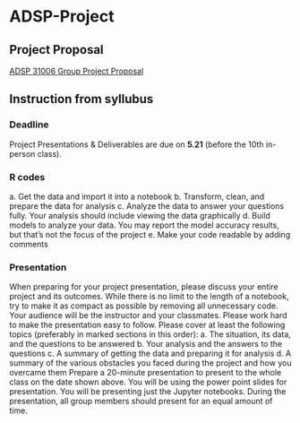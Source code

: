 # ADSP-Project
## Project Proposal
[ADSP 31006 Group Project Proposal](https://docs.google.com/document/d/1OPiUbzzrFBfYlpbdyvS2IfwnubZSoHK_8ym2UBYN8LU/edit)
## Instruction from syllubus
### Deadline
Project Presentations & Deliverables are due on **5.21** (before the 10th in-person class).
### R codes
a. Get the data and import it into a notebook
b. Transform, clean, and prepare the data for analysis
c. Analyze the data to answer your questions fully. Your analysis should include viewing the data graphically
d. Build models to analyze your data. You may report the model accuracy results, but that’s not the focus of the project
e. Make your code readable by adding comments
### Presentation
When preparing for your project presentation, please discuss your entire project and its outcomes. While there is no limit to the length of a notebook, try to make it as compact as possible by removing all unnecessary code. Your audience will be the instructor and your classmates. Please work hard to make the presentation easy to follow. Please cover at least the following topics (preferably in marked sections in this order):
a. The situation, its data, and the questions to be answered
b. Your analysis and the answers to the questions
c. A summary of getting the data and preparing it for analysis
d. A summary of the various obstacles you faced during the project and how you overcame them
Prepare a 20-minute presentation to present to the whole class on the date shown above. You will be using the power point slides for presentation. You will be presenting just the Jupyter notebooks. During the presentation, all group members should present for an equal amount of time.
